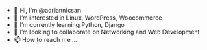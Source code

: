 - 👋 Hi, I’m @adriannicsan
- 👀 I’m interested in Linux, WordPress, Woocommerce
- 🌱 I’m currently learning Python, Django
- 💞️ I’m looking to collaborate on Networking and Web Development
- 📫 How to reach me ...

<!---
adriannicsan/adriannicsan is a ✨ special ✨ repository because its `README.md` (this file) appears on your GitHub profile.
You can click the Preview link to take a look at your changes.
--->
